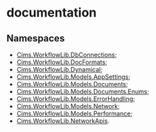 # documentation

## Namespaces

- [Cims.WorkflowLib.DbConnections](DbConnections/Cims.WorkflowLib.DbConnections.md);
- [Cims.WorkflowLib.DocFormats](DocFormats/Cims.WorkflowLib.DocFormats.md);
- [Cims.WorkflowLib.Dynamical](Dynamical/Cims.WorkflowLib.Dynamical.md);
- [Cims.WorkflowLib.Models.AppSettings](Models/AppSettings/Cims.WorkflowLib.Models.AppSettings.md);
- [Cims.WorkflowLib.Models.Documents](Models/Documents/Cims.WorkflowLib.Models.Documents.md);
- [Cims.WorkflowLib.Models.Documents.Enums](Models/Documents/Enums/Cims.WorkflowLib.Models.Documents.Enums.md);
- [Cims.WorkflowLib.Models.ErrorHandling](Models/ErrorHandling/Cims.WorkflowLib.Models.ErrorHandling.md);
- [Cims.WorkflowLib.Models.Network](Models/Network/Cims.WorkflowLib.Models.Network.md);
- [Cims.WorkflowLib.Models.Performance](Models/Performance/Cims.WorkflowLib.Models.Performance.md);
- [Cims.WorkflowLib.NetworkApis](NetworkApis/Cims.WorkflowLib.NetworkApis.md).
